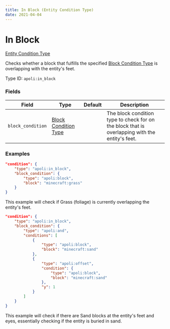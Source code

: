 ```yaml
---
title: In Block (Entity Condition Type)
date: 2021-04-04
---
```


# In Block

[Entity Condition Type](../entity_condition_types.md)

Checks whether a block that fulfills the specified [Block Condition Type](../block_condition_types.md) is overlapping with the entity's feet.

Type ID: `apoli:in_block`

### Fields

Field  | Type | Default | Description
-------|------|---------| -----------
`block_condition` | [Block Condition Type](../block_condition_types.md) | | The block condition type to check for on the block that is overlapping with the entity's feet.

### Examples

```json
"condition": {
    "type": "apoli:in_block",
    "block_condition": {
        "type": "apoli:block",
        "block": "minecraft:grass"
    }
}
```

This example will check if Grass (foliage) is currently overlapping the entity's feet.
<br>

```json
"condition": {
    "type": "apoli:in_block",
    "block_condition": {
        "type": "apoli:and",
        "conditions": [
            {
                "type": "apoli:block",
                "block": "minecraft:sand"
            },
            {
                "type": "apoli:offset",
                "condition": {
                    "type": "apoli:block",
                    "block": "minecraft:sand"
                },
                "y": 1
            }
        ]
    }
}
```

This example will check if there are Sand blocks at the entity's feet and eyes, essentially checking if the entity is buried in sand.
